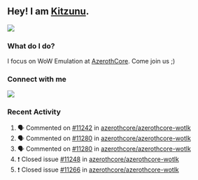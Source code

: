 ## Hey! I am [Kitzunu](https://Github.com/Kitzunu).

<!--<a href="https://github-readme-stats.kitzunu.vercel.app/api?username=Kitzunu&show_icons=true&theme=dark">
  <img align="center" src="https://github-readme-stats.kitzunu.vercel.app/api?username=Kitzunu&show_icons=true&theme=dark" />
</a>-->
<a href="https://github-readme-stats.kitzunu.vercel.app/api?username=Kitzunu&show_icons=true&theme=dark">
  <img align="center" src="https://github-readme-stats.vercel.app/api/top-langs/?username=Kitzunu&layout=compact&theme=dark" />
</a>

### What do I do?

I focus on WoW Emulation at [AzerothCore](https://Github.com/AzerothCore). Come join us ;)

### Connect with me
[![](https://img.shields.io/badge/AzerothCore%20Discord-Connect%20with%20me!-green)](https://discord.com/invite/gkt4y2x)

### Recent Activity

<!--START_SECTION:activity-->
1. 🗣 Commented on [#11242](https://github.com/azerothcore/azerothcore-wotlk/issues/11242) in [azerothcore/azerothcore-wotlk](https://github.com/azerothcore/azerothcore-wotlk)
2. 🗣 Commented on [#11280](https://github.com/azerothcore/azerothcore-wotlk/issues/11280) in [azerothcore/azerothcore-wotlk](https://github.com/azerothcore/azerothcore-wotlk)
3. 🗣 Commented on [#11280](https://github.com/azerothcore/azerothcore-wotlk/issues/11280) in [azerothcore/azerothcore-wotlk](https://github.com/azerothcore/azerothcore-wotlk)
4. ❗️ Closed issue [#11248](https://github.com/azerothcore/azerothcore-wotlk/issues/11248) in [azerothcore/azerothcore-wotlk](https://github.com/azerothcore/azerothcore-wotlk)
5. ❗️ Closed issue [#11266](https://github.com/azerothcore/azerothcore-wotlk/issues/11266) in [azerothcore/azerothcore-wotlk](https://github.com/azerothcore/azerothcore-wotlk)
<!--END_SECTION:activity-->
